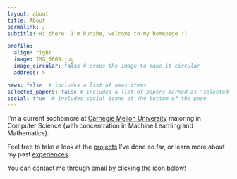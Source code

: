 ```yaml
---
layout: about
title: About
permalink: /
subtitle: Hi there! I'm Runzhe, welcome to my homepage :)

profile:
  align: right
  image: IMG_5609.jpg
  image_circular: false # crops the image to make it circular
  address: >

news: false  # includes a list of news items
selected_papers: false # includes a list of papers marked as "selected={true}"
social: true  # includes social icons at the bottom of the page
---
```


<!-- Write your biography here. Tell the world about yourself. Link to your favorite [subreddit](http://reddit.com). You can put a picture in, too. The code is already in, just name your picture `prof_pic.jpg` and put it in the `img/` folder. -->

I'm a current sophomore at [Carnegie Mellon University](https://www.cs.cmu.edu/) majoring in Computer Science (with concentration in Machine Learning and Mathematics).

Feel free to take a look at the [projects](/projects) I've done so far, or learn more about my past [experiences](/experience).

You can contact me through email by clicking the icon below!